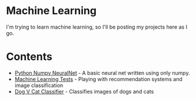 # Machine Learning
I'm trying to learn machine learning, so I'll be posting my projects here as I go.

# Contents
* [Python Numpy NeuralNet](neuralnet/) - A basic neural net written using only numpy.
* [Machine Learning Tests](notebook/) - Playing with recommendation systems and image
 classification
 * [Dog V Cat Classifier](ImageClassifier/) - Classifies images of dogs and cats
